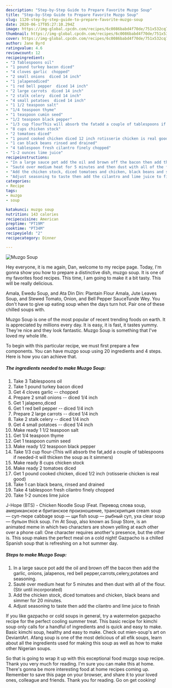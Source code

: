 ```yaml
---
description: "Step-by-Step Guide to Prepare Favorite Muzgo Soup"
title: "Step-by-Step Guide to Prepare Favorite Muzgo Soup"
slug: 1120-step-by-step-guide-to-prepare-favorite-muzgo-soup
date: 2020-06-17T05:27:10.294Z
image: https://img-global.cpcdn.com/recipes/6c0086babd4f70de/751x532cq70/muzgo-soup-recipe-main-photo.jpg
thumbnail: https://img-global.cpcdn.com/recipes/6c0086babd4f70de/751x532cq70/muzgo-soup-recipe-main-photo.jpg
cover: https://img-global.cpcdn.com/recipes/6c0086babd4f70de/751x532cq70/muzgo-soup-recipe-main-photo.jpg
author: Jane Byrd
ratingvalue: 4.6
reviewcount: 12
recipeingredient:
- "3 Tablespoons oil"
- "1 pound turkey bacon diced"
- "4 cloves garlic  chopped"
- "2 small onions  diced 14 inch"
- "1 jalapenodiced"
- "1 red bell pepper  diced 14 inch"
- "2 large carrots  diced 14 inch"
- "2 stalk celery  diced 14 inch"
- "4 small potatoes  diced 14 inch"
- "1 1/2 teaspoon salt"
- "1/4 teaspoon thyme"
- "1 teaspoon cumin seed"
- "1/2 teaspoon black pepper"
- "1/3 cup flourThis will absorb the fatadd a couple of tablespoons if neededit will thicken the soup as it simmers"
- "8 cups chicken stock"
- "2 tomatoes diced"
- "1 pound cooked chicken diced 12 inch rotisserie chicken is real good"
- "1 can black beans rinsed and drained"
- "4 tablespoon fresh cilantro finely chopped"
- "1-2 ounces lime juice"
recipeinstructions:
- "In a large sauce pot add the oil and brown off the bacon then add the garlic, onions, jalapenos, red bell pepper,carrots,celery,potatoes and seasoning."
- "Sauté over medium heat for 5 minutes and then dust with all of the flour. (Stir until incorporated)"
- "Add the chicken stock, diced tomatoes and chicken, black beans and simmer for 20 minutes."
- "Adjust seasoning to taste then add the cilantro and lime juice to finish"
categories:
- Recipe
tags:
- muzgo
- soup

katakunci: muzgo soup 
nutrition: 143 calories
recipecuisine: American
preptime: "PT19M"
cooktime: "PT34M"
recipeyield: "2"
recipecategory: Dinner

---
```



![Muzgo Soup](https://img-global.cpcdn.com/recipes/6c0086babd4f70de/751x532cq70/muzgo-soup-recipe-main-photo.jpg)

Hey everyone, it is me again, Dan, welcome to my recipe page. Today, I'm gonna show you how to prepare a distinctive dish, muzgo soup. It is one of my favorites food recipes. This time, I am going to make it a bit tasty. This will be really delicious.

Amala, Ewedu Soup, and Ata Din Din: Plantain Flour Amala, Jute Leaves Soup, and Stewed Tomato, Onion, and Bell Pepper SauceTunde Wey. You don&#39;t have to give up eating soup when the days turn hot. Pair one of these chilled soups with.

Muzgo Soup is one of the most popular of recent trending foods on earth. It is appreciated by millions every day. It is easy, it is fast, it tastes yummy. They're nice and they look fantastic. Muzgo Soup is something that I've loved my whole life.


To begin with this particular recipe, we must first prepare a few components. You can have muzgo soup using 20 ingredients and 4 steps. Here is how you can achieve that.

<!--inarticleads1-->

##### The ingredients needed to make Muzgo Soup:

1. Take 3 Tablespoons oil
1. Take 1 pound turkey bacon diced
1. Get 4 cloves garlic -- chopped
1. Prepare 2 small onions -- diced 1/4 inch
1. Get 1 jalapeno,diced
1. Get 1 red bell pepper -- diced 1/4 inch
1. Prepare 2 large carrots -- diced 1/4 inch
1. Take 2 stalk celery -- diced 1/4 inch
1. Get 4 small potatoes -- diced 1/4 inch
1. Make ready 1 1/2 teaspoon salt
1. Get 1/4 teaspoon thyme
1. Get 1 teaspoon cumin seed
1. Make ready 1/2 teaspoon black pepper
1. Take 1/3 cup flour-(This will absorb the fat,add a couple of tablespoons if needed-it will thicken the soup as it simmers)
1. Make ready 8 cups chicken stock
1. Make ready 2 tomatoes diced
1. Get 1 pound cooked chicken, diced 1/2 inch (rotisserie chicken is real good)
1. Take 1 can black beans, rinsed and drained
1. Take 4 tablespoon fresh cilantro finely chopped
1. Take 1-2 ounces lime juice


J-Hope (BTS) - Chicken Noodle Soup (Feat. Перевод слова soup, американское и британское произношение, транскрипция cream soup — суп-пюре cabbage soup — щи fish soup — рыбный суп, уха clear soup — бульон thick soup. I&#39;m At Soup, also known as Soup Store, is an animated meme in which two characters are shown yelling at each other over a phone call: One character requires another&#39;s presence, but the other is. This soup makes the perfect meal on a cold night! Gazpacho is a chilled Spanish soup that is refreshing on a hot summer day. 

<!--inarticleads2-->

##### Steps to make Muzgo Soup:

1. In a large sauce pot add the oil and brown off the bacon then add the garlic, onions, jalapenos, red bell pepper,carrots,celery,potatoes and seasoning.
1. Sauté over medium heat for 5 minutes and then dust with all of the flour. (Stir until incorporated)
1. Add the chicken stock, diced tomatoes and chicken, black beans and simmer for 20 minutes.
1. Adjust seasoning to taste then add the cilantro and lime juice to finish


If you like gazpacho or cold soups in general, try a watermelon gazpacho recipe for the perfect cooling summer treat. This basic recipe for kimchi soup only calls for a handful of ingredients and is quick and easy to make. Basic kimchi soup, healthy and easy to make. Check out mien-soup&#39;s art on DeviantArt. Afang soup is one of the most delicious of all efik soups, learn about all the ingredients used for making this soup as well as how to make other Nigerian soups. 

So that is going to wrap it up with this exceptional food muzgo soup recipe. Thank you very much for reading. I'm sure you can make this at home. There's gonna be more interesting food at home recipes coming up. Remember to save this page on your browser, and share it to your loved ones, colleague and friends. Thank you for reading. Go on get cooking!
